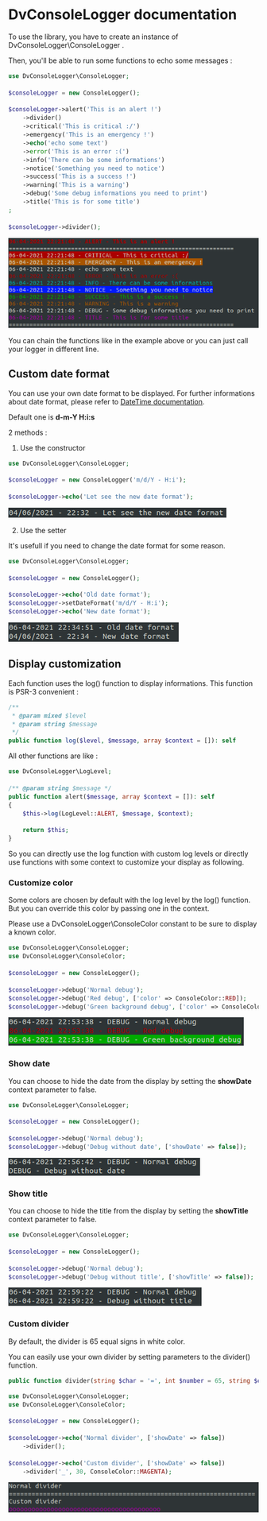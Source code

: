 # DvConsoleLogger documentation

To use the library, you have to create an instance of DvConsoleLogger\ConsoleLogger .

Then, you'll be able to run some functions to echo some messages :

```php
use DvConsoleLogger\ConsoleLogger;

$consoleLogger = new ConsoleLogger();

$consoleLogger->alert('This is an alert !')
    ->divider()
    ->critical('This is critical :/')
    ->emergency('This is an emergency !')
    ->echo('echo some text')
    ->error('This is an error :(')
    ->info('There can be some informations')
    ->notice('Something you need to notice')
    ->success('This is a success !')
    ->warning('This is a warning')
    ->debug('Some debug informations you need to print')
    ->title('This is for some title')
;

$consoleLogger->divider();
```

![](./images/all_functions.png)

You can chain the functions like in the example above or you can just call your logger in different line.

## Custom date format

You can use your own date format to be displayed. For further informations about date format, please refer to [DateTime documentation](https://www.php.net/manual/en/datetime.format.php).

Default one is  **d-m-Y H:i:s**

2 methods : 

1. Use the constructor

```php
use DvConsoleLogger\ConsoleLogger;

$consoleLogger = new ConsoleLogger('m/d/Y - H:i');

$consoleLogger->echo('Let see the new date format');
```

![](./images/date_format_constructor.png)

2. Use the setter

It's usefull if you need to change the date format for some reason.

```php
use DvConsoleLogger\ConsoleLogger;

$consoleLogger = new ConsoleLogger();

$consoleLogger->echo('Old date format');
$consoleLogger->setDateFormat('m/d/Y - H:i');
$consoleLogger->echo('New date format');
```

![](./images/date_format_setter.png)

## Display customization

Each function uses the log() function to display informations. 
This function is PSR-3 convenient :

```php
/**
 * @param mixed $level
 * @param string $message
 */
public function log($level, $message, array $context = []): self
```

All other functions are like :

```php
use DvConsoleLogger\LogLevel;

/** @param string $message */
public function alert($message, array $context = []): self
{
    $this->log(LogLevel::ALERT, $message, $context);

    return $this;
}
```

So you can directly use the log function with custom log levels or directly use functions with some context to customize your display as following.

### Customize color

Some colors are chosen by default with the log level by the log() function. But you can override this color by passing one in the context.

Please use a DvConsoleLogger\ConsoleColor constant to be sure to display a known color.

```php
use DvConsoleLogger\ConsoleLogger;
use DvConsoleLogger\ConsoleColor;

$consoleLogger = new ConsoleLogger();

$consoleLogger->debug('Normal debug');
$consoleLogger->debug('Red debug', ['color' => ConsoleColor::RED]);
$consoleLogger->debug('Green background debug', ['color' => ConsoleColor::GREEN_BG]);
```

![](./images/custom_color.png)

### Show date

You can choose to hide the date from the display by setting the **showDate** context parameter to false.

```php
use DvConsoleLogger\ConsoleLogger;

$consoleLogger = new ConsoleLogger();

$consoleLogger->debug('Normal debug');
$consoleLogger->debug('Debug without date', ['showDate' => false]);
```

![](./images/no_date.png)

### Show title

You can choose to hide the title from the display by setting the **showTitle** context parameter to false.

```php
use DvConsoleLogger\ConsoleLogger;

$consoleLogger = new ConsoleLogger();

$consoleLogger->debug('Normal debug');
$consoleLogger->debug('Debug without title', ['showTitle' => false]);
```

![](./images/no_title.png)

### Custom divider

By default, the divider is 65 equal signs in white color.

You can easily use your own divider by setting parameters to the divider() function.

```php
public function divider(string $char = '=', int $number = 65, string $color = ConsoleColor::RESET): self
```

```php
use DvConsoleLogger\ConsoleLogger;
use DvConsoleLogger\ConsoleColor;

$consoleLogger = new ConsoleLogger();

$consoleLogger->echo('Normal divider', ['showDate' => false])
    ->divider();

$consoleLogger->echo('Custom divider', ['showDate' => false])
    ->divider('_', 30, ConsoleColor::MAGENTA);
```

![](./images/custom_divider.png)
